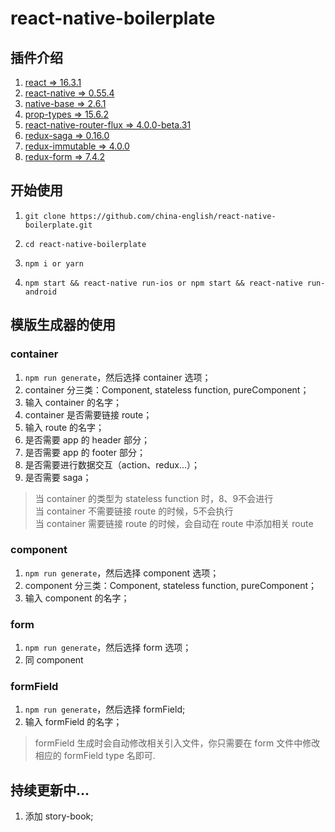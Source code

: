 react-native-boilerplate
=======

插件介绍
--------
1. [react => 16.3.1](https://5b05c94e0733d530fd1fafe0--reactjs.netlify.com/docs/hello-world.html)
2. [react-native => 0.55.4](https://facebook.github.io/react-native/docs/0.55/getting-started.html)
3. [native-base => 2.6.1](https://docs.nativebase.io/Components.html#Components)
4. [prop-types => 15.6.2](https://github.com/facebook/prop-types)
5. [react-native-router-flux => 4.0.0-beta.31](https://github.com/aksonov/react-native-router-flux)
6. [redux-saga => 0.16.0](https://redux-saga.js.org/)
7. [redux-immutable => 4.0.0](https://github.com/gajus/redux-immutable)
8. [redux-form => 7.4.2](https://redux-form.com/7.4.2/examples/)

开始使用
-------

1. ```git clone https://github.com/china-english/react-native-boilerplate.git```

2. ```cd react-native-boilerplate```

3. ```npm i or yarn```

4. ```npm start && react-native run-ios or npm start && react-native run-android```

模版生成器的使用
---------
### container
  1. ```npm run generate```，然后选择 container 选项；
  2. container 分三类：Component, stateless function, pureComponent；
  3. 输入 container 的名字；
  4. container 是否需要链接 route；
  5. 输入 route 的名字；
  6. 是否需要 app 的 header 部分；
  7. 是否需要 app 的 footer 部分；
  8. 是否需要进行数据交互（action、redux...）；
  9. 是否需要 saga；
  > 当 container 的类型为 stateless function 时，8、9不会进行 <br/>
  > 当 container 不需要链接 route 的时候，5不会执行<br/>
  > 当 container 需要链接 route 的时候，会自动在 route 中添加相关 route

### component
  1. ```npm run generate```，然后选择 component 选项；
  2. component 分三类：Component, stateless function, pureComponent；
  3. 输入 component 的名字；

### form
  1. ```npm run generate```，然后选择 form 选项；
  2. 同 component

### formField
  1. ```npm run generate```，然后选择 formField;
  2. 输入 formField 的名字；
  > formField 生成时会自动修改相关引入文件，你只需要在 form 文件中修改相应的 formField type 名即可.


持续更新中...
-------

1. 添加 story-book;
